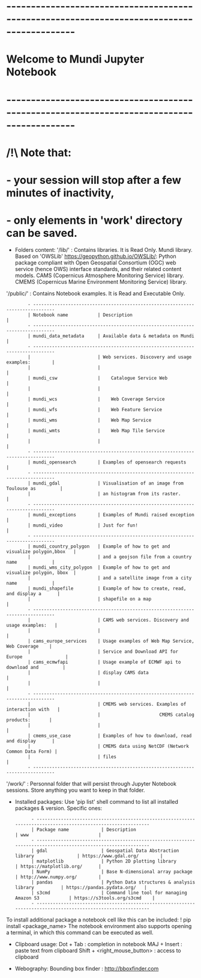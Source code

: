 # ------------------------------------------------------------------------------------------
#
#                            Welcome to Mundi Jupyter Notebook
#
# ------------------------------------------------------------------------------------------

#  /!\ Note that:
#          - your session will stop after a few minutes of inactivity,
#          - only elements in 'work' directory can be saved.

- Folders content:
'/lib/'    : Contains libraries. It is Read Only.
             Mundi library. 
             Based on 'OWSLib' https://geopython.github.io/OWSLib/: Python package compliant 
             with Open Geospatial Consortium (OGC) web service (hence OWS) interface standards, 
             and their related content models.
             CAMS (Copernicus Atmosphere Monitoring Service) library.
             CMEMS (Copernicus Marine Environment Monitoring Service) library.

'/public/' : Contains Notebook examples. It is Read and Executable Only.      

            - ------------------------------------------------------------------------------
            | Notebook name           | Description                                        |
            - ------------------------------------------------------------------------------
            | mundi_data_metadata     | Available data & metadata on Mundi                 |
            - ------------------------------------------------------------------------------            
            |                         | Web services. Discovery and usage examples:        |
            |                         |                                                    |            
            | mundi_csw               |    Catalogue Service Web                           |
            |                         |                                                    |
            | mundi_wcs               |    Web Coverage Service                            |
            | mundi_wfs               |    Web Feature Service                             |
            | mundi_wms               |    Web Map Service                                 |
            | mundi_wmts              |    Web Map Tile Service                            |
            |                         |                                                    |
            - ------------------------------------------------------------------------------
            | mundi_opensearch        | Examples of opensearch requests                    |
            - ------------------------------------------------------------------------------
            | mundi_gdal              | Visualisation of an image from Toulouse as         |
            |                         | an histogram from its raster.                      |
            - ------------------------------------------------------------------------------
            | mundi_exceptions        | Examples of Mundi raised exception                 |            
            | mundi_video             | Just for fun!                                      |
            - ------------------------------------------------------------------------------
            | mundi_country_polygon   | Example of how to get and visualize polygon,bbox   |
            |                         | and a geojson file from a country name             |
            | mundi_wms_city_polygon  | Example of how to get and visualize polygon, bbox  |
            |                         | and a satellite image from a city name             |
            | mundi_shapefile         | Example of how to create, read, and display a      |
            |                         | shapefile on a map                                 |
            - ------------------------------------------------------------------------------
            |                         | CAMS web services. Discovery and usage examples:   |
            |                         |                                                    |            
            | cams_europe_services    | Usage examples of Web Map Service, Web Coverage    |
            |                         | Service and Download API for Europe                |
            | cams_ecmwfapi           | Usage example of ECMWF api to download and         |
            |                         | display CAMS data                                  |
            |                         |                                                    |
            - ------------------------------------------------------------------------------
            |                         | CMEMS web services. Examples of interaction with   |
            |                         |                      CMEMS catalog products:       |
            |                         |                                                    |            
            | cmems_use_case          | Examples of how to download, read and display      |
            |                         | CMEMS data using NetCDF (Network Common Data Form) |
            |                         | files                                              |
            - ------------------------------------------------------------------------------
            
'/work/'   : Personnal folder that will persist through Jupyter Notebook sessions. 
             Store anything you want to keep in that folder.


- Installed packages:
Use 'pip list' shell command to list all installed packages & version.
Specific ones:

            - -------------------------------------------------------------------------------------------------------------
            | Package name            | Description                                        | www                          |
            - -------------------------------------------------------------------------------------------------------------
            | gdal                    | Geospatial Data Abstraction library                | https://www.gdal.org/        |  
            | matplotlib              | Python 2D plotting library                         | https://matplotlib.org/      | 
            | NumPy                   | Base N-dimensional array package                   | http://www.numpy.org/        |        
            | pandas                  | Python Data structures & analysis library          | https://pandas.pydata.org/   | 
            | s3cmd                   | Command line tool for managing Amazon S3           | https://s3tools.org/s3cmd    |       
            - -------------------------------------------------------------------------------------------------------------
            
To install additional package a notebook cell like this can be included:
! pip install <package_name>
The notebook environment also supports opening a terminal, in which this command can be executed as well. 


- Clipboard usage:
Dot   + Tab                  : completion in notebook
MAJ   + Insert               : paste text from clipboard
Shift + <right_mouse_button> : access to clipboard


- Webography:
Bounding box finder : http://bboxfinder.com
